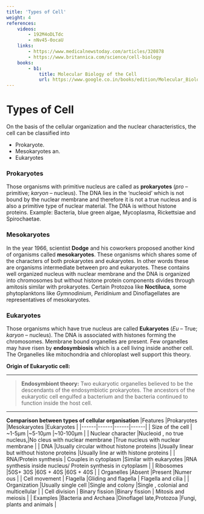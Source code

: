 ```yaml
---
title: 'Types of Cell'
weight: 4
references:
    videos:
        - 192M4oDLTdc
        - nNv45-0ocaU
    links:
        - https://www.medicalnewstoday.com/articles/320878
        - https://www.britannica.com/science/cell-biology
    books:
        - b1:
            title: Molecular Biology of the Cell
            url: https://www.google.co.in/books/edition/Molecular_Biology_of_the_Cell/0PhGswEACAAJ?hl=en
---
```


# Types of Cell

On the basis of the cellular organization and the nuclear characteristics, the cell can be classified into
- Prokaryote. 
- Mesokaryotes an. 
- Eukaryotes

### Prokaryotes

Those organisms with primitive nucleus are called as **prokaryotes** (_pro_ – primitive; _karyon_ – nucleus). The DNA lies in the ‘nucleoid’ which is not bound by the nuclear membrane and therefore it is not a true nucleus and is also a primitive type of nuclear material. The DNA is without histone proteins. Example: Bacteria, blue green algae, Mycoplasma, Rickettsiae and Spirochaetae. 

### Mesokaryotes

In the year 1966, scientist **Dodge** and his coworkers proposed another kind of organisms called **mesokaryotes**. These organisms which shares some of the characters of both prokaryotes and eukaryotes. In other words these are organisms intermediate between pro and eukaryotes. These contains well organized nucleus with nuclear membrane and the DNA is organized into chromosomes but without histone protein components divides through amitosis similar with prokaryotes. Certain Protozoa like **Noctiluca**, some phytoplanktons like _Gymnodinium_, _Peridinium_ and Dinoflagellates are representatives of mesokaryotes.

### Eukaryotes

Those organisms which have true nucleus are called **Eukaryotes** (_Eu_ – True; _karyon_ – nucleus). The DNA is associated with histones forming the chromosomes. Membrane bound organelles are present. Few organelles may have risen by **endosymbiosis** which is a cell living inside another cell. The Organelles like mitochondria and chloroplast well support this theory.

**Origin of Eukaryotic cell:**

---
>**Endosymbiont theory:** Two eukaryotic organelles believed to be the descendants of the endosymbiotic prokaryotes. The ancestors of the eukaryotic cell engulfed a bacterium and the bacteria continued to function inside the host cell.

---
**Comparison between types of cellular organisation**
|Features |Prokaryotes |Mesokaryotes |Eukaryotes |
|------|------|------|------|
| Size of the cell | ~1-5µm |~5-10µm |~10-100µm |
| Nuclear character |Nucleoid , no true nucleus,|No cleus with nuclear membrane |True nucleus with nuclear membrane |
| DNA |Usually circular without  histone proteins |Usually linear but without histone proteins |Usually line ar with histone proteins |
| RNA/Protein synthesis | Couples in cytoplasm |Similar with eukaryotes |RNA synthesis inside nucleus/ Protein synthesis in cytoplasm |
| Ribosomes |50S+ 30S |60S + 40S |60S + 40S |
| Organelles |Absent |Present |Numer ous |
| Cell  movement | Flagella |Gliding and flagella | Flagella and cilia |
| Organization |Usually single cell |Single and colony |Single , colonial and multicellular |
| Cell division | Binary fission |Binary fission | Mitosis and meiosis |
| Examples |Bacteria and Archaea |Dinoflagel late,Protozoa |Fungi, plants and animals |

